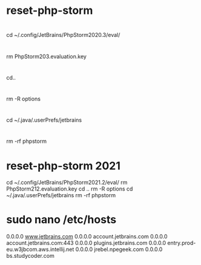 # reset-php-storm

#
cd ~/.config/JetBrains/PhpStorm2020.3/eval/
#
rm PhpStorm203.evaluation.key
#
cd..
#
rm -R options
#
cd ~/.java/.userPrefs/jetbrains
#
rm -rf phpstorm

# reset-php-storm 2021


cd ~/.config/JetBrains/PhpStorm2021.2/eval/
rm PhpStorm212.evaluation.key
cd ..
rm -R options
cd ~/.java/.userPrefs/jetbrains
rm -rf phpstorm

# sudo nano /etc/hosts
0.0.0.0 www.jetbrains.com
0.0.0.0 account.jetbrains.com
0.0.0.0 account.jetbrains.com:443
0.0.0.0 plugins.jetbrains.com
0.0.0.0 entry.prod-eu.w3jbcom.aws.intellij.net
0.0.0.0 jrebel.npegeek.com
0.0.0.0 bs.studycoder.com
